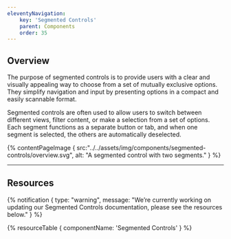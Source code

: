 ```yaml
---
eleventyNavigation:
    key: 'Segmented Controls'
    parent: Components
    order: 35
---
```


## Overview
The purpose of segmented controls is to provide users with a clear and visually appealing way to choose from a set of mutually exclusive options. They simplify navigation and input by presenting options in a compact and easily scannable format.

Segmented controls are often used to allow users to switch between different views, filter content, or make a selection from a set of options. Each segment functions as a separate button or tab, and when one segment is selected, the others are automatically deselected.

{% contentPageImage {
    src:"../../assets/img/components/segmented-controls/overview.svg",
    alt: "A segmented control with two segments."
} %}

---

## Resources

{% notification {
  type: "warning",
  message: "We’re currently working on updating our Segmented Controls documentation, please see the resources below."
} %}

{% resourceTable {
    componentName: 'Segmented Controls'
} %}
